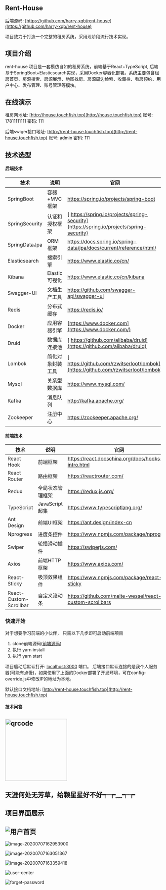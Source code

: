 ## Rent-House

后端源码: [https://github.com/harry-xqb/rent-house](https://github.com/harry-xqb/rent-house)

项目致力于打造一个完整的租房系统，采用现阶段流行技术实现。

## **项目介绍**
rent-house 项目是一套模仿自如的租房系统，前端基于React+TypeScript, 后端基于SpringBoot+Elasticsearch实现，采用Docker容器化部署。系统主要包含租房首页、房源搜索、房源展示、地图找房、房源周边检索、收藏栏、看房预约、用户中心、发布管理、账号管理等模块。

## 在线演示

租房网地址:  [http://house.touchfish.top](http://house.touchfish.top)  账号: 17811111111 密码: 111

后端swiger接口地址:  [http://rent-house.touchfish.top](http://rent-house.touchfish.top)  账号: admin 密码: 111

## 技术选型

#### 后端技术

| 技术           | 说明             | 官网                                                         |
| -------------- | ---------------- | ------------------------------------------------------------ |
| SpringBoot     | 容器+MVC框架     | https://spring.io/projects/spring-boot                       |
| SpringSecurity | 认证和授权框架   | [ https://spring.io/projects/spring-security](https://spring.io/projects/spring-security) |
| SpringDataJpa  | ORM框架          | https://docs.spring.io/spring-data/jpa/docs/current/reference/html/ |
| Elasticsearch  | 搜索引擎         | https://www.elastic.co/cn/                                   |
| Kibana         | Elastic可视化    | https://www.elastic.co/cn/kibana                             |
| Swagger-UI     | 文档生产工具     | https://github.com/swagger-api/swagger-ui                    |
| Redis          | 分布式缓存       | https://redis.io/                                            |
| Docker         | 应用容器引擎     | [https://www.docker.com](https://www.docker.com/)            |
| Druid          | 数据库连接池     | [ https://github.com/alibaba/druid](https://github.com/alibaba/druid) |
| Lombok         | 简化对象封装工具 | [ https://github.com/rzwitserloot/lombok](https://github.com/rzwitserloot/lombok) |
| Mysql          | 关系型数据库     | https://www.mysql.com/                                       |
| Kafka          | 消息队列         | http://kafka.apache.org/                                     |
| Zookeeper      | 注册中心         | https://zookeeper.apache.org/                                |

#### 前端技术

| 技术                   | 说明             | 官网                                                    |
| ---------------------- | ---------------- | ------------------------------------------------------- |
| React Hook             | 前端框架         | https://react.docschina.org/docs/hooks-intro.html       |
| React Router           | 路由框架         | https://reactrouter.com/                                |
| Redux                  | 全局状态管理框架 | https://redux.js.org/                                   |
| TypeScript             | JavaScript超集   | https://www.typescriptlang.org/                         |
| Ant Design             | 前端UI框架       | https://ant.design/index-cn                             |
| Nprogress              | 进度条控件       | https://www.npmjs.com/package/nprogress                 |
| Swiper                 | 轮播滑动插件     | https://swiperjs.com/                                   |
| Axios                  | 前端HTTP框架     | https://www.axios.com/                                  |
| React-Sticky           | 吸顶效果组件     | https://www.npmjs.com/package/react-sticky              |
| React-Custom-Scrollbar | 自定义滚动条     | https://github.com/malte-wessel/react-custom-scrollbars |

### 快速开始

对于想要学习前端的小伙伴， 只需以下几步即可启动前端项目

1. clone前端源码([前端源码]([https://github.com/night-233/rent-house-admin](https://github.com/night-233/rent-house-admin)))
2. 执行 yarn install
3. 执行 yarn start 

项目启动后默认打开: [localhost:3000](localhost:3000) 端口。 后端接口默认连接的是我个人服务器(可能有点慢)，如果使用了上面的Docker部署了开发环境，可在config-override.js中修改IP的地址为本地。

默认接口文档地址:  [http://rent-house.touchfish.top](http://rent-house.touchfish.top) 

#### 技术问答

## <img src="images/qrcode.jpg" alt="qrcode"  width="200" height="200"/>


##  天涯何处无芳草，给颗星星好不好┭┮﹏┭┮



## 项目界面展示

## ![用户首页](images/client-filter.jpg)



![image-20200707162953900](images/image-20200707162953900.png)

![image-20200707163051367](images/image-20200707163051367.png)


![image-20200707163359418](images/image-20200707163359418.png)

![user-center](images/user-center.jpg)

![forget-password](images/forget-password.jpg)

